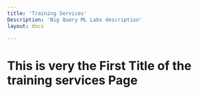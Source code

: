 ```yaml
---
title: 'Training Services'
Description: 'Big Query ML Labs description'
layout: docs

---
```


# This is very the First Title of the training services Page